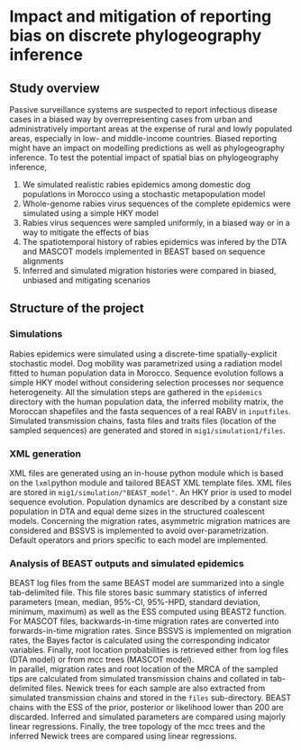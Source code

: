 # Impact and mitigation of reporting bias on discrete phylogeography inference 

## Study overview 
Passive surveillance systems are suspected to report infectious disease cases in a biased way by overrepresenting cases from urban and administratively important areas at the expense of rural and lowly populated areas, especially in low- and middle-income countries. Biased reporting might have an impact on modelling predictions as well as phylogeography inference. To test the potential impact of spatial bias on phylogeography inference, 
1. We simulated realistic rabies epidemics among domestic dog populations in Morocco using a stochastic metapopulation model
2. Whole-genome rabies virus sequences of the complete epidemics were simulated using a simple HKY model
3. Rabies virus sequences were sampled uniformly, in a biased way or in a way to mitigate the effects of bias    
4. The spatiotemporal history of rabies epidemics was infered by the DTA and MASCOT models implemented in BEAST based on sequence alignments
5. Inferred and simulated migration histories were compared in biased, unbiased and mitigating scenarios

## Structure of the project
### Simulations
Rabies epidemics were simulated using a discrete-time spatially-explicit stochastic model. Dog mobility was parametrized using a radiation model fitted to human population data in Morocco. Sequence evolution follows a simple HKY model without considering selection processes nor sequence heterogeneity.
All the simulation steps are gathered in the `epidemics` directory with the human population data, the inferred mobility matrix, the Moroccan shapefiles and the fasta sequences of a real RABV in `inputfiles`.
Simulated transmission chains, fasta files and traits files (location of the sampled sequences) are generated and stored in `mig1/simulation1/files`.

### XML generation
XML files are generated using an in-house python module which is based on the `lxml`python module and tailored BEAST XML template files.
XML files are stored in `mig1/simulation/"BEAST_model"`.
An HKY prior is used to model sequence evolution. Population dynamics are described by a constant size population in DTA and equal deme sizes in the structured coalescent models. Concerning the migration rates, asymmetric migration matrices are considered and BSSVS is implemented to avoid over-parametrization.  
Default operators and priors specific to each model are implemented.   

### Analysis of BEAST outputs and simulated epidemics
BEAST log files from the same BEAST model are summarized into a single tab-delimited file. This file stores basic summary statistics of inferred parameters (mean, median, 95%-CI, 95%-HPD, standard deviation, minimum, maximum) as well as the ESS computed using BEAST2 function. For MASCOT files, backwards-in-time migration rates are converted into forwards-in-time migration rates. Since BSSVS is implemented on migration rates, the Bayes factor is calculated using the corresponding indicator variables. Finally, root location probabilities is retrieved either from log files (DTA model) or from mcc trees (MASCOT model).  
In parallel, migration rates and root location of the MRCA of the sampled tips are calculated from simulated transmission chains and collated in tab-delimited files. Newick trees for each sample are also extracted from simulated transmission chains and stored in the `files` sub-directory.
BEAST chains with the ESS of the prior, posterior or likelihood lower than 200 are discarded.
Inferred and simulated parameters are compared using majorly linear regressions.
Finally, the tree topology of the mcc trees and the inferred Newick trees are compared using linear regressions.
